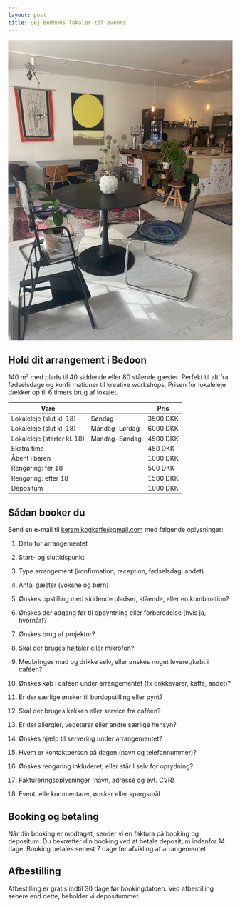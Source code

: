 ```yaml
---
layout: post
title: Lej Bedoons lokaler til events
---
```

![](/media/arrangementer_billede.jpg)

## Hold dit arrangement i Bedoon

140 m² med plads til 40 siddende eller 80 stående gæster. Perfekt til alt fra fødselsdage og konfirmationer til kreative workshops. Prisen for lokaleleje dækker op til 6 timers brug af lokalet.

| Vare |     | Pris |
| --- | --- | --- |
| Lokaleleje (slut kl. 18) | Søndag | 3500 DKK |
| Lokaleleje (slut kl. 18) | Mandag-Lørdag | 6000 DKK |
| Lokaleleje (starter kl. 18) | Mandag-Søndag | 4500 DKK |
| Ekstra time |     | 450 DKK |
| Åbent i baren |     | 1000 DKK |
| Rengøring: før 18 |     | 500 DKK |
| Rengøring: efter 18 |     | 1500 DKK |
| Depositum |     | 1000 DKK |

## Sådan booker du

Send en e-mail til [keramikogkaffe@gmail.com](mailto:keramikogkaffe@gmail.com) med følgende oplysninger:

1.  Dato for arrangementet
    
2.  Start- og sluttidspunkt
    
3.  Type arrangement (konfirmation, reception, fødselsdag, andet)
    
4.  Antal gæster (voksne og børn)
    
5.  Ønskes opstilling med siddende pladser, stående, eller en kombination?
    
6.  Ønskes der adgang før til oppyntning eller forberedelse (hvis ja, hvornår)?
    
7.  Ønskes brug af projektor?
    
8.  Skal der bruges højtaler eller mikrofon?
    
9.  Medbringes mad og drikke selv, eller ønskes noget leveret/købt i caféen?
    
10.  Ønskes køb i caféen under arrangementet (fx drikkevarer, kaffe, andet)?
    
11.  Er der særlige ønsker til bordopstilling eller pynt?
    
12.  Skal der bruges køkken eller service fra caféen?
    
13.  Er der allergier, vegetarer eller andre særlige hensyn?
    
14.  Ønskes hjælp til servering under arrangementet?
    
15.  Hvem er kontaktperson på dagen (navn og telefonnummer)?
    
16.  Ønskes rengøring inkluderet, eller står I selv for oprydning?
    
17.  Faktureringsoplysninger (navn, adresse og evt. CVR)
    
18.  Eventuelle kommentarer, ønsker eller spørgsmål
    

## Booking og betaling

Når din booking er modtaget, sender vi en faktura på booking og depositum. Du bekræfter din booking ved at betale depositum indenfor 14 dage. Booking betales senest 7 dage før afvikling af arrangementet.

## Afbestilling

Afbestilling er gratis indtil 30 dage før bookingdatoen. Ved afbestilling senere end dette, beholder vi depositummet.